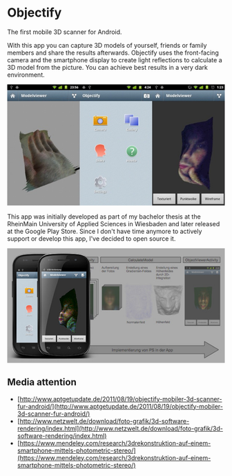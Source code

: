 # Objectify
The first mobile 3D scanner for Android.

With this app you can capture 3D models of yourself, friends or family members
and share the results afterwards. Objectify uses the front-facing camera and
the smartphone display to create light reflections to calculate a 3D model
from the picture. You can achieve best results in a very dark environment.

![Screenshot Objectify](doc/screenshot-app.jpg)

This app was initially developed as part of my bachelor thesis at the RheinMain
University of Applied Sciences in Wiesbaden and later released at the Google 
Play Store. Since I don't have time anymore to actively support or develop this
app, I've decided to open source it.

![Application Overview](doc/app-overview.jpg)

## Media attention

* [http://www.aptgetupdate.de/2011/08/19/objectify-mobiler-3d-scanner-fur-android/](http://www.aptgetupdate.de/2011/08/19/objectify-mobiler-3d-scanner-fur-android/)
* [http://www.netzwelt.de/download/foto-grafik/3d-software-rendering/index.html](http://www.netzwelt.de/download/foto-grafik/3d-software-rendering/index.html)
* [https://www.mendeley.com/research/3drekonstruktion-auf-einem-smartphone-mittels-photometric-stereo/](https://www.mendeley.com/research/3drekonstruktion-auf-einem-smartphone-mittels-photometric-stereo/)
